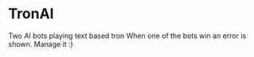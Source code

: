 # TronAI
Two AI bots playing text based tron
When one of the bots win an error is shown. Manage it :)

